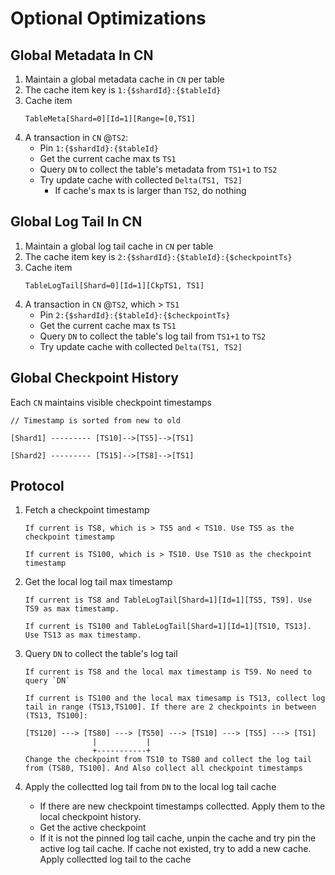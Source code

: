 # Optional Optimizations

## Global Metadata In CN

1. Maintain a global metadata cache in `CN` per table
2. The cache item key is `1:{$shardId}:{$tableId}`
3. Cache item
   ```
   TableMeta[Shard=0][Id=1][Range=[0,TS1]
   ```
4. A transaction in `CN` @`TS2`:
   - Pin `1:{$shardId}:{$tableId}`
   - Get the current cache max ts `TS1`
   - Query `DN` to collect the table's metadata from `TS1+1` to `TS2`
   - Try update cache with collected `Delta(TS1, TS2]`
     - If cache's max ts is larger than `TS2`, do nothing

## Global Log Tail In CN

1. Maintain a global log tail cache in `CN` per table
2. The cache item key is `2:{$shardId}:{$tableId}:{$checkpointTs}`
3. Cache item
   ```
   TableLogTail[Shard=0][Id=1][CkpTS1, TS1]
   ```
4. A transaction in `CN` @`TS2`, which > `TS1`
   - Pin `2:{$shardId}:{$tableId}:{$checkpointTs}`
   - Get the current cache max ts `TS1`
   - Query `DN` to collect the table's log tail from `TS1+1` to `TS2`
   - Try update cache with collected `Delta(TS1, TS2]`

## Global Checkpoint History

Each `CN` maintains visible checkpoint timestamps
   ```
   // Timestamp is sorted from new to old

   [Shard1] --------- [TS10]-->[TS5]-->[TS1]

   [Shard2] --------- [TS15]-->[TS8]-->[TS1]
   ```
## Protocol

1. Fetch a checkpoint timestamp
   ```
   If current is TS8, which is > TS5 and < TS10. Use TS5 as the checkpoint timestamp

   If current is TS100, which is > TS10. Use TS10 as the checkpoint timestamp
   ```
2. Get the local log tail max timestamp
   ```
   If current is TS8 and TableLogTail[Shard=1][Id=1][TS5, TS9]. Use TS9 as max timestamp.

   If current is TS100 and TableLogTail[Shard=1][Id=1][TS10, TS13]. Use TS13 as max timestamp.
   ```

3. Query `DN` to collect the table's log tail
   ```
   If current is TS8 and the local max timestamp is TS9. No need to query `DN`

   If current is TS100 and the local max timesamp is TS13, collect log tail in range (TS13,TS100]. If there are 2 checkpoints in between (TS13, TS100]:

   [TS120] ---> [TS80] ---> [TS50] ---> [TS10] ---> [TS5] ---> [TS1]
                  |           |
                  +-----------+
   Change the checkpoint from TS10 to TS80 and collect the log tail from (TS80, TS100]. And Also collect all checkpoint timestamps
   ```
4. Apply the collectted log tail from `DN` to the local log tail cache
   - If there are new checkpoint timestamps collectted. Apply them to the local checkpoint history.
   - Get the active checkpoint
   - If it is not the pinned log tail cache, unpin the cache and try pin the active log tail cache. If cache not existed, try to add a new cache. Apply collectted log tail to the cache
